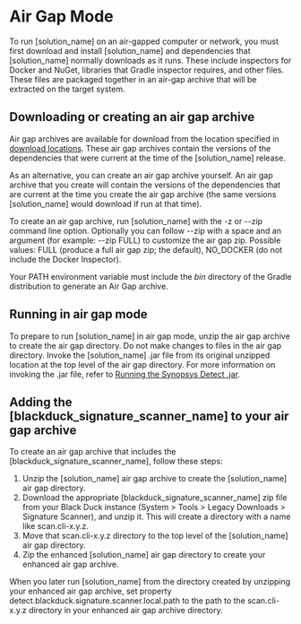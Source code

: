 # Air Gap Mode

To run [solution_name] on an air-gapped computer or network, you must first download and install [solution_name] and dependencies that [solution_name] normally downloads as it runs. These include inspectors for Docker and NuGet, libraries that Gradle inspector requires, and other files. These files are packaged together in an air-gap archive that will be extracted on the target system.

## Downloading or creating an air gap archive

Air gap archives are available for download from the location specified in [download locations](downloadlocations.md).
These air gap archives contain the versions of the dependencies that were current at the time of the [solution_name] release. 

As an alternative, you can create an air gap archive yourself.
An air gap archive that you create will contain the versions of the dependencies that are current at the time you create the air gap archive
(the same versions [solution_name] would download if run at that time).

To create an air gap archive, run [solution_name] with the
-z or --zip command line option.
Optionally you can follow --zip with a space and an argument (for example: --zip FULL) to customize the air gap zip. Possible values: FULL (produce a full air gap zip; the default), NO_DOCKER (do not include the Docker Inspector).

Your PATH environment variable must include the *bin* directory of the Gradle distribution to generate an Air Gap archive.

## Running in air gap mode

To prepare to run [solution_name] in air gap mode, unzip the air gap archive to create the air gap directory.
Do not make changes to files in the air gap directory.
Invoke the [solution_name] .jar file from its original unzipped location at the top level of the air gap directory.
For more information on invoking the .jar file, refer to [Running the Synopsys Detect .jar](../runningdetect/basics/runningjar.md).

## Adding the [blackduck_signature_scanner_name] to your air gap archive

To create an air gap archive that includes the [blackduck_signature_scanner_name], follow these steps:

1. Unzip the [solution_name] air gap archive to create the [solution_name] air gap directory.
1. Download the appropriate [blackduck_signature_scanner_name] zip file from your Black Duck instance (System > Tools > Legacy Downloads > Signature Scanner), and unzip it. This will create a directory with a name like scan.cli-x.y.z.
1. Move that scan.cli-x.y.z directory to the top level of the [solution_name] air gap directory.
1. Zip the enhanced [solution_name] air gap directory to create your enhanced air gap archive.

When you later run [solution_name] from the directory created by unzipping your enhanced air gap archive, set property detect.blackduck.signature.scanner.local.path to the path to the scan.cli-x.y.z directory in your enhanced air gap archive directory.
